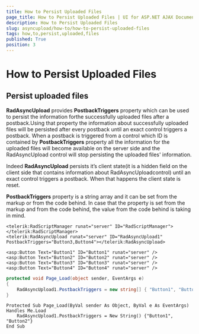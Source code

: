 ```yaml
---
title: How to Persist Uploaded Files
page_title: How to Persist Uploaded Files | UI for ASP.NET AJAX Documentation
description: How to Persist Uploaded Files
slug: asyncupload/how-to/how-to-persist-uploaded-files
tags: how,to,persist,uploaded,files
published: True
position: 3
---
```


# How to Persist Uploaded Files

## Persist uploaded files

**RadAsyncUpload** provides **PostbackTriggers** property which can be used to persist the information forthe successfully uploaded files after a postback.Using that property the information about successfully uploaded files will be persisted after every postback until an exact control triggers a postback. When a postback is triggered from a control which ID is contained by **PostbackTriggers** property all the information for the uploaded files will become available on the server side and the RadAsyncUpload control will stop persisting the uploaded files' information.

Indeed **RadAsyncUpload** persists it’s client state(it is a hidden field on the client side that contains information about RadAsyncUploadcontrol) until an exact control triggers a postback. When that happens the client state is reset.

**PostbackTriggers** property is a string array and it can be set from the markup or from the code behind. In case that the property is set from the markup and from the code behind, the value from the code behind is taking in mind.

````ASPNET
<telerik:RadScriptManager runat="server" ID="RadScriptManager"></telerik:RadScriptManager>         
<telerik:RadAsyncUpload runat="server" ID="RadAsyncUpload1" PostbackTriggers="Button3,Button4"></telerik:RadAsyncUpload>

<asp:Button Text="Button1" ID="Button1" runat="server" />
<asp:Button Text="Button2" ID="Button2" runat="server" />
<asp:Button Text="Button3" ID="Button3" runat="server" />
<asp:Button Text="Button4" ID="Button4" runat="server" />
````

````C#
protected void Page_Load(object sender, EventArgs e)
{
    RadAsyncUpload1.PostbackTriggers = new string[] { "Button1", "Button2" };
}
````
````VB.NET
Protected Sub Page_Load(ByVal sender As Object, ByVal e As EventArgs) Handles Me.Load
    RadAsyncUpload1.PostbackTriggers = New String() {"Button1", "Button2"}
End Sub
````

